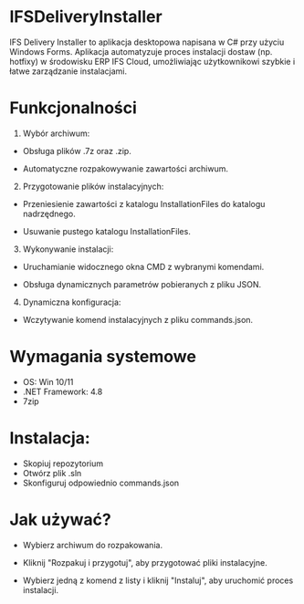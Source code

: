 # IFSDeliveryInstaller
IFS Delivery Installer to aplikacja desktopowa napisana w C# przy użyciu Windows Forms. Aplikacja automatyzuje proces instalacji dostaw (np. hotfixy) w środowisku ERP IFS Cloud, umożliwiając użytkownikowi szybkie i łatwe zarządzanie instalacjami.

# Funkcjonalności

1) Wybór archiwum:

- Obsługa plików .7z oraz .zip.

- Automatyczne rozpakowywanie zawartości archiwum.

2) Przygotowanie plików instalacyjnych:

- Przeniesienie zawartości z katalogu InstallationFiles do katalogu nadrzędnego.

- Usuwanie pustego katalogu InstallationFiles.

3) Wykonywanie instalacji:

- Uruchamianie widocznego okna CMD z wybranymi komendami.

- Obsługa dynamicznych parametrów pobieranych z pliku JSON.

4) Dynamiczna konfiguracja:

- Wczytywanie komend instalacyjnych z pliku commands.json.

# Wymagania systemowe
- OS: Win 10/11
- .NET Framework: 4.8
- 7zip

# Instalacja:
- Skopiuj repozytorium
- Otwórz plik .sln
- Skonfiguruj odpowiednio commands.json

# Jak używać?
- Wybierz archiwum do rozpakowania.

- Kliknij "Rozpakuj i przygotuj", aby przygotować pliki instalacyjne.

- Wybierz jedną z komend z listy i kliknij "Instaluj", aby uruchomić proces instalacji.
